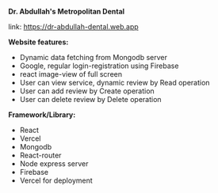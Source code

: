 **Dr. Abdullah's Metropolitan Dental**

link: https://dr-abdullah-dental.web.app

**Website features:**
* Dynamic data fetching from Mongodb server
* Google, regular login-registration using Firebase
* react image-view of full screen
* User can view service, dynamic review by Read operation
* User can add review by Create operation
* User can delete review by Delete operation

**Framework/Library:**
* React
* Vercel
* Mongodb
* React-router
* Node express server
* Firebase
* Vercel for deployment

